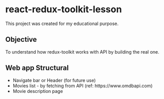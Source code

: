 # react-redux-toolkit-lesson
This project was created for my educational purpose.

## Objective
To understand how redux-toolkit works with API by building the real one.

## Web app Structural
<ul>
<li>Navigate bar or Header (for future use)</li>
<li>Movies list - by fetching from API (ref: https://www.omdbapi.com)</li>
<li>Movie description page</li>
</ul>
